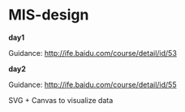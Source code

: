 # MIS-design

**day1**

Guidance: http://ife.baidu.com/course/detail/id/53


**day2**

Guidance: http://ife.baidu.com/course/detail/id/55

SVG + Canvas to visualize data